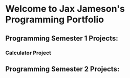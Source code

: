 # Welcome to Jax Jameson's Programming Portfolio

## Programming Semester 1 Projects:

### Calculator Project

## Programming Semester 2 Projects:

